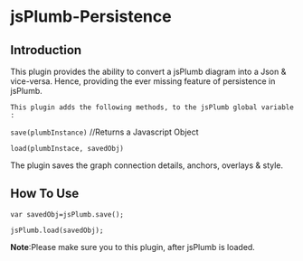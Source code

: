 jsPlumb-Persistence
===================


Introduction
--------------

This plugin provides the ability to convert a jsPlumb diagram into a Json &amp; vice-versa.
Hence, providing the ever missing feature of persistence in jsPlumb.


`This plugin adds the following methods, to the jsPlumb global variable :`


`save(plumbInstance)`             //Returns a Javascript Object

`load(plumbInstace, savedObj)`


The plugin saves the graph connection details, anchors, overlays & style.


How To Use
-------------

`var savedObj=jsPlumb.save();`

`jsPlumb.load(savedObj);`
  



**Note**:Please make sure you to this plugin, after jsPlumb is loaded.
